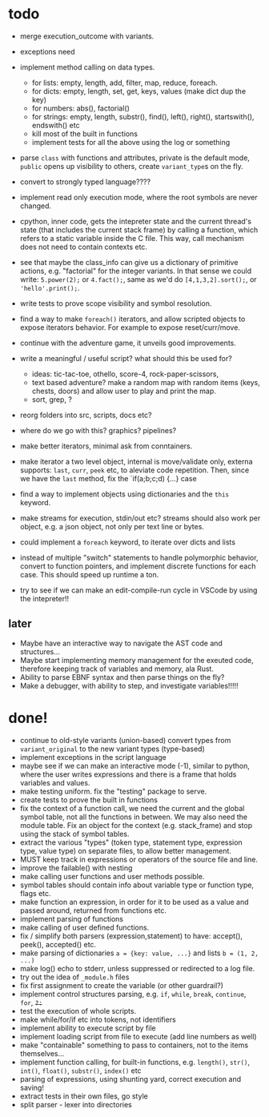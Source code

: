 # todo

* merge execution_outcome with variants. 
* exceptions need 

* implement method calling on data types.
  * for lists: empty, length, add, filter, map, reduce, foreach.
  * for dicts: empty, length, set, get, keys, values (make dict dup the key)
  * for numbers: abs(), factorial()
  * for strings: empty, length, substr(), find(), left(), right(), startswith(), endswith() etc
  * kill most of the built in functions
  * implement tests for all the above using the log or something

* parse `class` with functions and attributes, private is the default mode, 
`public` opens up visibility to others, create `variant_type`s on the fly.

* convert to strongly typed language????

* implement read only execution mode, where the root symbols are never changed.

* cpython, inner code, gets the intepreter state and the current thread's state
(that includes the current stack frame) by calling a function, which refers 
to a static variable inside the C file. This way, call mechanism 
does not need to contain contexts etc.

* see that maybe the class_info can give us a dictionary
of primitive actions, e.g. "factorial" for the integer variants.
In that sense we could write: `5.power(2);` or `4.fact();`,
same as we'd do `[4,1,3,2].sort();`, or `'hello'.print();`.

* write tests to prove scope visibility and symbol resolution.

* find a way to make `foreach()` iterators, and allow scripted objects
to expose iterators behavior. For example to expose reset/curr/move.

* continue with the adventure game, it unveils good improvements.

* write a meaningful / useful script? what should this be used for?
  * ideas: tic-tac-toe, othello, score-4, rock-paper-scissors, 
  * text based adventure? make a random map with random items (keys, chests, doors) and allow user to play and print the map.
  * sort, grep, ?
* reorg folders into src, scripts, docs etc?
* where do we go with this? graphics? pipelines?

* make better iterators, minimal ask from conntainers.
* make iterator a two level object, internal is move/validate only, externa supports:
`last`, `curr`, `peek` etc, to aleviate code repetition. Then, since we have the `last` method, fix the `if(a;b;c;d) {...} case
* find a way to implement objects using dictionaries and the `this` keyword.
* make streams for execution, stdin/out etc? streams should also work per 
object, e.g. a json object, not only per text line or bytes.
* could implement a `foreach` keyword, to iterate over dicts and lists
* instead of multiple "switch" statements to handle polymorphic behavior,
convert to function pointers, and implement discrete functions for each case.
This should speed up runtime a ton.

* try to see if we can make an edit-compile-run cycle in VSCode by using the intepreter!!


## later

* Maybe have an interactive way to navigate the AST code and structures...
* Maybe start implementing memory management for the exeuted code, therefore
keeping track of variables and memory, ala Rust.
* Ability to parse EBNF syntax and then parse things on the fly?
* Make a debugger, with ability to step, and investigate variables!!!!!



# done!

* continue to old-style variants (union-based) convert types from `variant_original` to the new variant types (type-based)
* implement exceptions in the script language
* maybe see if we can make an interactive mode (-1),
similar to python, where the user writes expressions
and there is a frame that holds variables and values.
* make testing uniform. fix the "testing" package to serve.
* create tests to prove the built in functions
* fix the context of a function call, we need the current and the global 
symbol table, not all the functions in between. We may also need the module table. Fix an object for the context (e.g. stack_frame) and stop using the 
stack of symbol tables.
* extract the various "types" (token type, statement type, expression type, 
value type) on separate files, to allow better management.
* MUST keep track in expressions or operators of the source file and line.
* improve the failable() with nesting
* make calling user functions and user methods possible.
* symbol tables should contain info about variable type or function type, flags etc.
* make function an expression, in order for it to be used as a value and passed around, 
returned from functions etc.
* implement parsing of functions
* make calling of user defined functions.
* fix / simplify both parsers (expression,statement) to have: accept(), peek(), accepted() etc.
* make parsing of dictionaries `a = {key: value, ...}` and lists `b = (1, 2, ...)`
* make log() echo to stderr, unless suppressed or redirected to a log file.
* try out the idea of `_module.h` files
* fix first assignment to create the variable (or other guardrail?)
* implement control structures parsing, e.g. `if`, `while`, `break`, `continue`, `for`, ~~`?:`~~
* test the execution of whole scripts.
* make while/for/if etc into tokens, not identifiers
* implement ability to execute script by file
* implement loading script from file to execute (add line numbers as well)
* make "containable" something to pass to containers, not to the items themselves...
* implement function calling, for built-in functions, e.g.
`length()`, `str()`, `int()`, `float()`, `substr()`, `index()` etc
* parsing of expressions, using shunting yard, correct execution and saving!
* extract tests in their own files, go style
* split parser - lexer into directories
